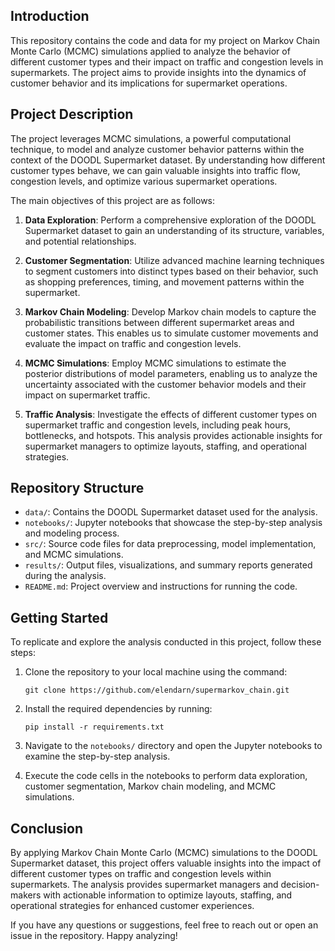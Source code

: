 ## Introduction

This repository contains the code and data for my project on Markov Chain Monte Carlo (MCMC) simulations applied to analyze the behavior of different customer types and their impact on traffic and congestion levels in supermarkets. The project aims to provide insights into the dynamics of customer behavior and its implications for supermarket operations.

## Project Description

The project leverages MCMC simulations, a powerful computational technique, to model and analyze customer behavior patterns within the context of the DOODL Supermarket dataset. By understanding how different customer types behave, we can gain valuable insights into traffic flow, congestion levels, and optimize various supermarket operations.

The main objectives of this project are as follows:

1. **Data Exploration**: Perform a comprehensive exploration of the DOODL Supermarket dataset to gain an understanding of its structure, variables, and potential relationships.

2. **Customer Segmentation**: Utilize advanced machine learning techniques to segment customers into distinct types based on their behavior, such as shopping preferences, timing, and movement patterns within the supermarket.

3. **Markov Chain Modeling**: Develop Markov chain models to capture the probabilistic transitions between different supermarket areas and customer states. This enables us to simulate customer movements and evaluate the impact on traffic and congestion levels.

4. **MCMC Simulations**: Employ MCMC simulations to estimate the posterior distributions of model parameters, enabling us to analyze the uncertainty associated with the customer behavior models and their impact on supermarket traffic.

5. **Traffic Analysis**: Investigate the effects of different customer types on supermarket traffic and congestion levels, including peak hours, bottlenecks, and hotspots. This analysis provides actionable insights for supermarket managers to optimize layouts, staffing, and operational strategies.

## Repository Structure

- `data/`: Contains the DOODL Supermarket dataset used for the analysis.
- `notebooks/`: Jupyter notebooks that showcase the step-by-step analysis and modeling process.
- `src/`: Source code files for data preprocessing, model implementation, and MCMC simulations.
- `results/`: Output files, visualizations, and summary reports generated during the analysis.
- `README.md`: Project overview and instructions for running the code.

## Getting Started

To replicate and explore the analysis conducted in this project, follow these steps:

1. Clone the repository to your local machine using the command:

   ```
   git clone https://github.com/elendarn/supermarkov_chain.git
   ```

2. Install the required dependencies by running:

   ```
   pip install -r requirements.txt
   ```

3. Navigate to the `notebooks/` directory and open the Jupyter notebooks to examine the step-by-step analysis.

4. Execute the code cells in the notebooks to perform data exploration, customer segmentation, Markov chain modeling, and MCMC simulations.

## Conclusion

By applying Markov Chain Monte Carlo (MCMC) simulations to the DOODL Supermarket dataset, this project offers valuable insights into the impact of different customer types on traffic and congestion levels within supermarkets. The analysis provides supermarket managers and decision-makers with actionable information to optimize layouts, staffing, and operational strategies for enhanced customer experiences.

If you have any questions or suggestions, feel free to reach out or open an issue in the repository. Happy analyzing!
